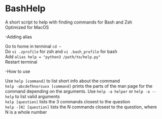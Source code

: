 # BashHelp

A short script to help with finding commands for Bash and Zsh<br />Optimized for MacOS

-Adding alias

Go to home in terminal ```cd ~``` <br />
Do ```vi .zprofile``` for zsh and ```vi .bash_profile``` for bash <br />
Add ```alias help = "python3 /path/to/help.py"``` <br />
Restart terminal <br />


-How to use

Use ```help [command]``` to list short info about the command <br />
```help -abcdefhnorsuvx [command]``` prints the parts of the man page for the command depending on the arguments. Use ```help -a helper``` or ```help -a --help``` to list valid arguments<br />
```help [question]``` lists the 3 commands closest to the question <br />
```help -[N] [question]``` lists the N commands closest to the question, where N is a whole number <br />
